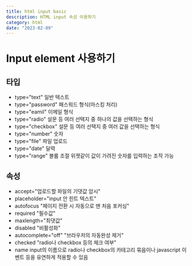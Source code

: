 ```yaml
---
title: html input basic
description: HTML input 속성 이용하기
category: html
date: "2023-02-09"
---
```


# Input element 사용하기

## 타입

- type="text" 일반 텍스트
- type="password" 패스워드 형식(마스킹 처리)
- type="eamil" 이메일 형식
- type="radio" 설문 등 여러 선택지 중 하나의 값을 선택하는 형식
- type="checkbox" 설문 등 여러 선택지 중 여러 값을 선택하는 형식
- type="number" 숫자
- type="file" 파일 업로드
- type="date" 달력
- type="range" 볼륨 조절 위젯같이 값이 가려진 숫자를 입력하는 조작 가능

## 속성

- accept="업로드할 파일의 기댓값 암시"
- placeholder="input 안 힌트 텍스트"
- autofocus "페이지 전환 시 자동으로 맨 처음 포커싱"
- required "필수값"
- maxlength="최댓값"
- disabled "비활성화"
- autocomplete="off" "브라우저의 자동완성 제거"
- checked "radio나 checkbox 등의 체크 여부"
- name input의 이름으로 radio나 checkbox의 카테고리 묶음이나 javascript 이벤트 등을 유연하게 적용할 수 있음
